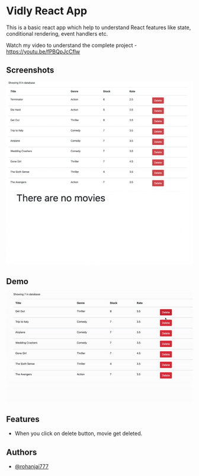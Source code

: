 # Vidly React App

This is a basic react app which help to understand React features like state, conditional rendering, event handlers etc.

Watch my video to understand the complete project - https://youtu.be/fPBQpJcCflw

## Screenshots

![all-movies](all-movies.png "all-movies.png")
![no-movies](no-movies.png "no-movies.png")

## Demo

![no-movies](/proj.gif "proj.gif")

## Features

- When you click on delete button, movie get deleted.

## Authors

- [@rohanjai777](https://www.github.com/rohanjai777)
